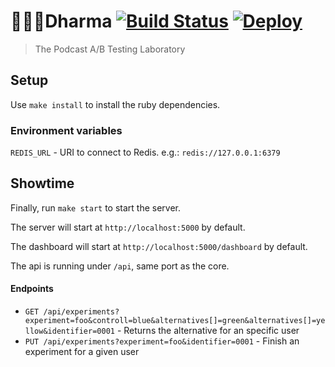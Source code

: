 # 👩🏻‍🔬Dharma [![Build Status](https://travis-ci.org/feedcast/dharma.svg?branch=master)](https://travis-ci.org/feedcast/dharma) [![Deploy](https://www.herokucdn.com/deploy/button.svg)](https://heroku.com/deploy)
> The Podcast A/B Testing Laboratory

## Setup

Use `make install` to install the ruby dependencies.

### Environment variables

`REDIS_URL` - URI to connect to Redis. e.g.: `redis://127.0.0.1:6379`

## Showtime

Finally, run `make start` to start the server.

The server will start at `http://localhost:5000` by default.

The dashboard will start at `http://localhost:5000/dashboard` by default.

The api is running under `/api`, same port as the core.

#### Endpoints

* `GET /api/experiments?experiment=foo&controll=blue&alternatives[]=green&alternatives[]=yellow&identifier=0001` - Returns the alternative for an specific user
* `PUT /api/experiments?experiment=foo&identifier=0001` - Finish an experiment for a given user
